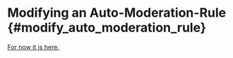 Modifying an Auto-Moderation-Rule {#modify_auto_moderation_rule}
============
[For now it is here.](https://github.com/RealTimeChris/Rtc-REST/blob/main/Source/AutoModerationEntities.cpp#L87)